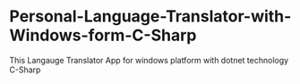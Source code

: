 # Personal-Language-Translator-with-Windows-form-C-Sharp
This Langauge Translator App for windows platform with dotnet technology C-Sharp
